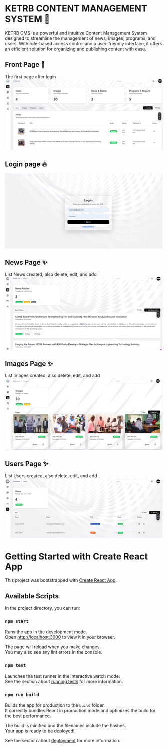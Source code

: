 # KETRB CONTENT MANAGEMENT SYSTEM 📝  
KETRB CMS is a powerful and intuitive Content Management System designed to streamline the management of news, images, programs, and users. With role-based access control and a user-friendly interface, it offers an efficient solution for organizing and publishing content with ease.  
  
## Front Page 🚀  
The first page after login
![Front Page](https://github.com/tmm-tech/KETRB-CMS/blob/main/Image/dashboard.PNG)

## Login page 🔥  
![Login Page](https://github.com/tmm-tech/KETRB-CMS/blob/main/Image/Login.PNG)

      
## News Page ✨ 
List News created, also delete, edit, and add
![Login Page](https://github.com/tmm-tech/KETRB-CMS/blob/main/Image/news.PNG)


## Images Page ✨ 
List Images created, also delete, edit, and add
![Login Page](https://github.com/tmm-tech/KETRB-CMS/blob/main/Image/Image.PNG)


## Users Page ✨ 
List Users created, also delete, edit, and add
 ![Users Page](https://github.com/tmm-tech/KETRB-CMS/blob/main/Image/users.PNG)

# Getting Started with Create React App

This project was bootstrapped with [Create React App](https://github.com/facebook/create-react-app).

## Available Scripts

In the project directory, you can run:

### `npm start`

Runs the app in the development mode.\
Open [http://localhost:3000](http://localhost:3000) to view it in your browser.

The page will reload when you make changes.\
You may also see any lint errors in the console.

### `npm test`

Launches the test runner in the interactive watch mode.\
See the section about [running tests](https://facebook.github.io/create-react-app/docs/running-tests) for more information.

### `npm run build`

Builds the app for production to the `build` folder.\
It correctly bundles React in production mode and optimizes the build for the best performance.

The build is minified and the filenames include the hashes.\
Your app is ready to be deployed!

See the section about [deployment](https://facebook.github.io/create-react-app/docs/deployment) for more information.
